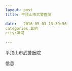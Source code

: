```yaml
--- 
layout: post 
title: 平顶山市武警医院

date:   2016-05-03 13:39:56 
categories:其他  
city:漯河
  
--- 
```

   
平顶山市武警医院

信息

